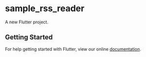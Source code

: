 # sample_rss_reader

A new Flutter project.

## Getting Started

For help getting started with Flutter, view our online
[documentation](https://flutter.io/).
